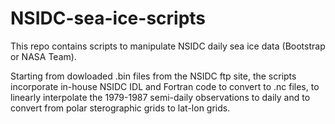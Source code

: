 # NSIDC-sea-ice-scripts

This repo contains scripts to manipulate NSIDC daily sea ice data (Bootstrap or NASA Team). 

Starting from dowloaded .bin files from the NSIDC ftp site, the scripts incorporate in-house NSIDC IDL and Fortran code to convert
to .nc files, to linearly interpolate the 1979-1987 semi-daily observations to daily and to convert from polar sterographic grids 
to lat-lon grids.

